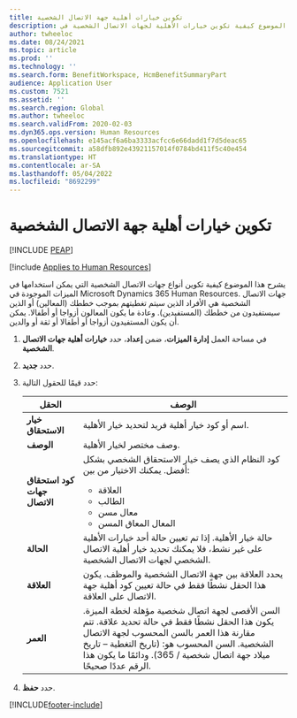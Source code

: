 ```yaml
---
title: تكوين خيارات أهلية جهة الاتصال الشخصية
description: يشرح هذا الموضوع كيفية تكوين خيارات الأهلية لجهات الاتصال الشخصية في Microsoft Dynamics 365 Human Resources.
author: twheeloc
ms.date: 08/24/2021
ms.topic: article
ms.prod: ''
ms.technology: ''
ms.search.form: BenefitWorkspace, HcmBenefitSummaryPart
audience: Application User
ms.custom: 7521
ms.assetid: ''
ms.search.region: Global
ms.author: twheeloc
ms.search.validFrom: 2020-02-03
ms.dyn365.ops.version: Human Resources
ms.openlocfilehash: e145acf6a6ba3333acfcc6e66dadd1f7d5deac65
ms.sourcegitcommit: a58dfb892e43921157014f0784bd411f5c40e454
ms.translationtype: HT
ms.contentlocale: ar-SA
ms.lasthandoff: 05/04/2022
ms.locfileid: "8692299"
---
```

# <a name="configure-personal-contact-eligibility-options"></a>تكوين خيارات أهلية جهة الاتصال الشخصية


[!INCLUDE [PEAP](../includes/peap-2.md)]

[!include [Applies to Human Resources](../includes/applies-to-hr.md)]

يشرح هذا الموضوع كيفية تكوين أنواع جهات الاتصال الشخصية التي يمكن استخدامها في الميزات الموجودة في Microsoft Dynamics 365 Human Resources. جهات الاتصال الشخصية هي الأفراد الذين سيتم تغطيتهم بموجب خططك (المعالين) أو الذين سيستفيدون من خططك (المستفيدين). وعادة ما يكون المعالون أزواجا أو أطفالا. يمكن أن يكون المستفيدون أزواجا أو أطفالا أو ثقة أو والدين.

1. في مساحة العمل **إدارة الميزات**، ضمن **إعداد**، حدد **خيارات أهلية جهات الاتصال الشخصية**.

2. حدد **جديد**.

3. حدد قيمًا للحقول التالية:

   | الحقل | ‏‏الوصف |
   | --- | --- |
   | **خيار الاستحقاق** | اسم أو كود خيار أهلية فريد لتحديد خيار الأهلية. |
   | **‏‏الوصف** | وصف مختصر لخيار الأهلية. |
   | **كود استحقاق جهات الاتصال** | كود النظام الذي يصف خيار الاستحقاق الشخصي بشكل أفضل. يمكنك الاختيار من بين: <ul><li>العلاقة</li><li>الطالب</li><li>معال مسن</li><li>المعال المعاق المسن</li></ul> |
   | **الحالة** | حالة خيار الأهلية. إذا تم تعيين حالة أحد خيارات الأهلية على غير نشط، فلا يمكنك تحديد خيار أهلية الاتصال الشخصي لجهات الاتصال الشخصية. |
   | **العلاقة** | يحدد العلاقة بين جهة الاتصال الشخصية والموظف. يكون هذا الحقل نشطًا فقط في حالة تعيين كود أهلية جهة الاتصال على العلاقة. |
   | **العمر** | السن الأقصى لجهة اتصال شخصية مؤهلة لخطة الميزة. يكون هذا الحقل نشطًا فقط في حالة تحديد علاقة. تتم مقارنة هذا العمر بالسن المحسوب لجهة الاتصال الشخصية. السن المحسوب هو: (تاريخ التغطية – تاريخ ميلاد جهة اتصال شخصية / 365). ودائمًا ما يكون هذا الرقم عددًا صحيحًا. |

4. حدد **حفظ**. 


[!INCLUDE[footer-include](../includes/footer-banner.md)]
